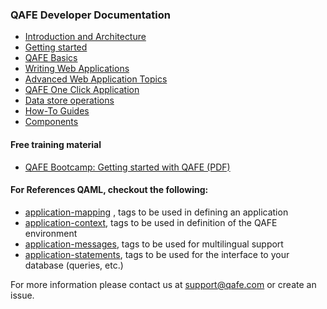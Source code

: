 ### QAFE Developer Documentation

* [Introduction and Architecture](01_Introduction.md)
* [Getting started](02_GettingStarted.md)
* [QAFE Basics](03_QAFEBasics.md)
* [Writing Web Applications](04_WritingWebApplications.md)
* [Advanced Web Application Topics](05_AdvancedWebApplicationTopics.md)
* [QAFE One Click Application](06_QafeOneClickApplication.md)
* [Data store operations](07_DataStoreOperations.md)
* [How-To Guides](08_HowTo.md)
* [Components](09_Components.md)

#### Free training material

* [QAFE Bootcamp: Getting started with QAFE (PDF)](QAFEBootCamp-CourseMaterial2.3.pdf)

#### For References QAML, checkout the following:

* [application-mapping]( http://www.qafe.com/static/documentation/api/application-mapping.html) , tags to be used in defining an application
* [application-context](http://www.qafe.com/static/documentation/api/application-context.html), tags to be used in definition of the QAFE environment
* [application-messages](http://www.qafe.com/static/documentation/api/application-messages.html), tags to be used for multilingual support
* [application-statements](http://www.qafe.com/static/documentation/api/application-statements.html), tags to be used for the interface to your database (queries, etc.)

For more information please contact us at [support@qafe.com](support@qafe.com) or create an issue.

